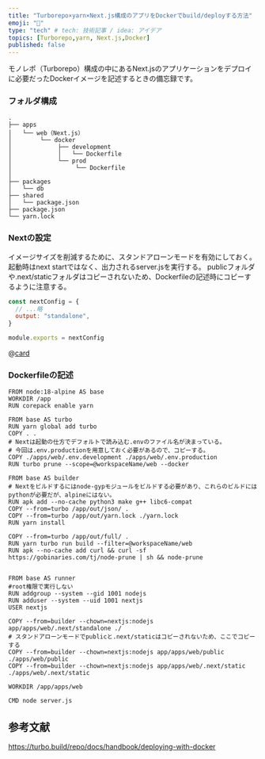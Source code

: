```yaml
---
title: "Turborepo×yarn×Next.js構成のアプリをDockerでbuild/deployする方法"
emoji: "🦀"
type: "tech" # tech: 技術記事 / idea: アイデア
topics: [Turborepo,yarn, Next.js,Docker]
published: false
---
```

モノレポ（Turborepo）構成の中にあるNext.jsのアプリケーションをデプロイに必要だったDockerイメージを記述するときの備忘録です。



### フォルダ構成
```
.
├── apps
│   └── web（Next.js）
│        └── docker
│             ├── development
│             │   └── Dockerfile
│             └── prod
│                  └── Dockerfile
│
├── packages
│   └── db
├── shared
│   └── package.json
├── package.json
└── yarn.lock
```

### Nextの設定
イメージサイズを削減するために、スタンドアローンモードを有効にしておく。
起動時はnext startではなく、出力されるserver.jsを実行する。
publicフォルダや.next/staticフォルダはコピーされないため、Dockerfileの記述時にコピーするように注意する。

```javascript:next.config.js
const nextConfig = {
  // ...略
  output: "standalone",
}

module.exports = nextConfig
```
@[card](https://nextjs.org/docs/pages/api-reference/next-config-js/output#automatically-copying-traced-files)


### Dockerfileの記述

```Dockerfile:Dockerfile
FROM node:18-alpine AS base
WORKDIR /app
RUN corepack enable yarn

FROM base AS turbo
RUN yarn global add turbo
COPY . .
# Nextは起動の仕方でデフォルトで読み込む.envのファイル名が決まっている。
# 今回は.env.productionを用意しておく必要があるので、コピーする。
COPY ./apps/web/.env.development ./apps/web/.env.production
RUN turbo prune --scope=@workspaceName/web --docker

FROM base AS builder
# Nextをビルドするにはnode-gypモジュールをビルドする必要があり、これらのビルドにはpythonが必要だが、alpineにはない。
RUN apk add --no-cache python3 make g++ libc6-compat
COPY --from=turbo /app/out/json/ .
COPY --from=turbo /app/out/yarn.lock ./yarn.lock
RUN yarn install

COPY --from=turbo /app/out/full/ .
RUN yarn turbo run build --filter=@workspaceName/web
RUN apk --no-cache add curl && curl -sf https://gobinaries.com/tj/node-prune | sh && node-prune


FROM base AS runner
#root権限で実行しない
RUN addgroup --system --gid 1001 nodejs
RUN adduser --system --uid 1001 nextjs
USER nextjs

COPY --from=builder --chown=nextjs:nodejs app/apps/web/.next/standalone ./
# スタンドアローンモードでpublicと.next/staticはコピーされないため、ここでコピーする
COPY --from=builder --chown=nextjs:nodejs app/apps/web/public ./apps/web/public
COPY --from=builder --chown=nextjs:nodejs app/apps/web/.next/static ./apps/web/.next/static

WORKDIR /app/apps/web

CMD node server.js
```


## 参考文献
https://turbo.build/repo/docs/handbook/deploying-with-docker